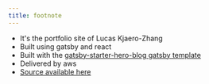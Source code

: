 ```yaml
---
title: footnote
---
```


* It's the portfolio site of Lucas Kjaero-Zhang
* Built using gatsby and react
* Built with the [gatsby-starter-hero-blog gatsby template](https://github.com/greglobinski/gatsby-starter-hero-blog)
* Delivered by aws
* [Source available here](https://github.com/lucaskjaero/lucas-kjaero-website)
